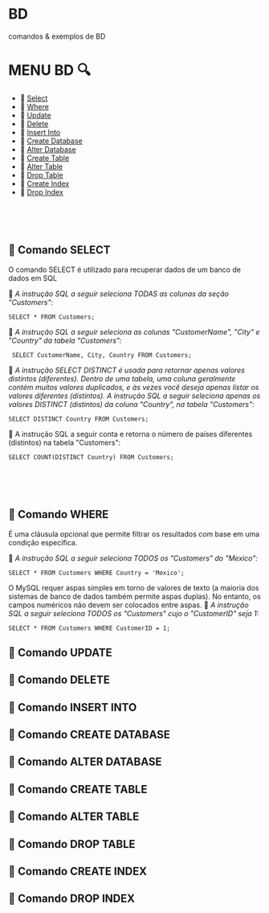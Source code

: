 # BD
comandos &amp; exemplos de BD

# MENU BD :mag:
- :pushpin: [Select](#bookmark-comando-select) <br>
- :pushpin: [Where](#bookmark-comando-where) <br>
- :pushpin: [Update](#bookmark-comando-update) <br>
- :pushpin: [Delete](#bookmark-comando-delete) <br>
- :pushpin: [Insert Into](#bookmark-comando-insert-into) <br>
- :pushpin: [Create Database](#bookmark-comando-create-database) <br>
- :pushpin: [Alter Database](#bookmark-comando-alter-database) <br>
- :pushpin: [Create Table](#bookmark-comando-create-table) <br>
- :pushpin: [Alter Table](#bookmark-comando-alter-table) <br>
- :pushpin: [Drop Table](#bookmark-comando-drop-table) <br>
- :pushpin: [Create Index](#bookmark-comando-create-index) <br>
- :pushpin: [Drop Index](#bookmark-comando-drop-index) <br>

<br>
<br>
<br>

## :bookmark: Comando SELECT
O comando SELECT é utilizado para recuperar dados de um banco de dados em SQL 


:paperclip: <i>A instrução SQL a seguir seleciona TODAS as colunas da seção "Customers":</i>
```
SELECT * FROM Customers;
```

:paperclip: <i>A instrução SQL a seguir seleciona as colunas "CustomerName", "City" e "Country" da tabela "Customers":</i>
```
 SELECT CustomerName, City, Country FROM Customers;
```

:paperclip: <i>A instrução SELECT DISTINCT é usada para retornar apenas valores distintos (diferentes). Dentro de uma tabela, uma coluna geralmente contém muitos valores duplicados, e às vezes você deseja apenas listar os valores diferentes (distintos).
A instrução SQL a seguir seleciona apenas os valores DISTINCT (distintos) da coluna "Country", na tabela "Customers":</i>
```
SELECT DISTINCT Country FROM Customers;
```

:paperclip: A instrução SQL a seguir conta e retorna o número de países diferentes (distintos) na tabela "Customers":
```
SELECT COUNT(DISTINCT Country) FROM Customers;
```

<br>
<br>
<br>

## :bookmark: Comando WHERE
É uma cláusula opcional que permite filtrar os resultados com base em uma condição específica.

:paperclip: <i>A instrução SQL a seguir seleciona TODOS os "Customers" do "Mexico":</i>
```
SELECT * FROM Customers WHERE Country = 'Mexico';
```

O MySQL requer aspas simples em torno de valores de texto (a maioria dos sistemas de banco de dados também permite aspas duplas). No entanto, os campos numéricos não devem ser colocados entre aspas.
:paperclip: <i>A instrução SQL a seguir seleciona TODOS os "Customers" cujo o "CustomerID" seja 1:</i>
```
SELECT * FROM Customers WHERE CustomerID = 1;
```

## :bookmark: Comando UPDATE
## :bookmark: Comando DELETE
## :bookmark: Comando INSERT INTO
## :bookmark: Comando CREATE DATABASE
## :bookmark: Comando ALTER DATABASE
## :bookmark: Comando CREATE TABLE
## :bookmark: Comando ALTER TABLE
## :bookmark: Comando DROP TABLE
## :bookmark: Comando CREATE INDEX
## :bookmark: Comando DROP INDEX

